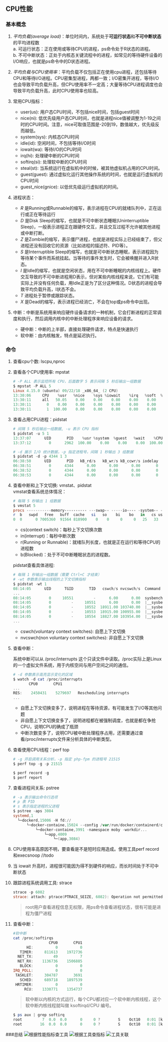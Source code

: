 ## CPU性能
### 基本概念
1. *平均负载(average load)*：单位时间内，系统处于**可运行状态**和**不可中断状态**的平均进程数  
	a. 可运行状态：正在使用或等待CPU的进程，ps命令处于R状态的进程。  
	b. 不可中断状态：正处于内核态关键流程中的进程，如常见的等待硬件设备的I/O响应，也就是ps命令中的D状态进程。 
	
2. *平均负载与CPU使用率*：平均负载不仅包括正在使用cpu进程，还包括等待CPU和等待I/O进程。CPU密集型进程，两都一致；I/O密集开进程，等待I/O也会导致平均负载升高，但CPU使用率不一定高；大量等待CPU进程调度也会导致平均负载升高，此时CPU使用率也较高。

3. 常用CPU指标：
	* user(us): 用户态CPU时间，不包括nice时间，包括guest时间
	* nice(ni): 低优先级用户态CPU时间，也就是进程nice值被调整为1-19之间时的CPU时间。注意，nice可取值范围是-20到19，数值越大，优先级反而越低。
	* system(sys): 内核态CPU时间
	* idle(id): 空闲时间，不包括等待I/O时间
	* iowait(wa): 等待I/O的CPU时间
	* irq(hi): 处理硬中断的CPU时间
	* softirq(si): 处理软中断的CPU时间
	* steal(st): 当系统运行在虚拟机中的时候，被其他虚拟机占用的CPU时间。
	* guest(guest): 通过虚拟化运行其他操作系统的时间，也就是运行虚拟机的CPU时间
	* guest_nice(gnice): 以低优先级运行虚拟机的时间。

4. 进程状态：
	* *R* 是Running或Runnable的缩写，表示进程在CPU的就绪队列中，正在运行或正在等待运行
	* *D* 是Disk Sleep的缩写，也就是不可中断状态睡眠(Uninterruptible Sleep)，一般表示进程正在跟硬件交互，并且交互过程不允许被其他进程或中断打断。
	* *Z* 是Zombie的缩写，表示僵尸进程，也就是进程实际上已经结束了，但父进程还没有回收它的资源（比如进程的描述符、PID等）。
	* *S* 是Interruptible Sleep的缩写，也就是可中断状态睡眠，表示进程因为等待某个事件而系统挂起。当等待的事件发生时，它会被唤醒并进入R状态。
	* *I* 是Idle的缩写，也就是空闲状态，用在不可中断睡眠的内核线程上。硬件交互导致的不可中断进程用D表示，但对某些内核线程来说，它们有可能实际上并没有任何负载，用Idle正是为了区分这种情况。D状态的进程会导致平均负载升高，I状态不会。
	* *T* 进程处于暂停或跟踪状态。
	* *X* 是Dead的缩写，表示进程已经消亡，不会在top或ps命令中出现。

5. 中断：中断是系统用来响应硬件设备请求的一种机制，它会打断进程的正常调度和执行，然后调用内核中的中断处理程序来响应设备的请求。
	* 硬中断：中断的上半部，直接处理硬件请求，特点是快速执行
	* 软中断：由内核触发，特点是延迟执行。

### 命令
1. 查看cpu个数: lscpu,nproc
2. 查看各个CPU使用率: mpstat

	```powershell
	# -P ALL 表示监控所有 CPU，后面数字 5 表示间隔 5 秒后输出一组数据
	$ mpstat -P ALL 5
	Linux 4.15.0 (ubuntu) 09/22/18 _x86_64_ (2 CPU)
	13:30:06     CPU    %usr   %nice    %sys %iowait    %irq   %soft  %steal  %guest  %gnice   %idle
	13:30:11     all   50.05    0.00    0.00    0.00    0.00    0.00    0.00    0.00    0.00   49.95
	13:30:11       0    0.00    0.00    0.00    0.00    0.00    0.00    0.00    0.00    0.00  100.00
	13:30:11       1  100.00    0.00    0.00    0.00    0.00    0.00    0.00    0.00    0.00    0.00

	```  

3. 查看占用CPU进程：pidstat
	
	```powershell
	# 间隔 5 秒后输出一组数据, -u 表示 CPU 指标
	$ pidstat -u 5 1
	13:37:07      UID       PID    %usr %system  %guest   %wait    %CPU   CPU  Command
	13:37:12        0      2962  100.00    0.00    0.00    0.00  100.00     1  stress

	```
	
	```powershell
	# -d 展示 I/O 统计数据，-p 指定进程号，间隔 1 秒输出 3 组数据
	$ pidstat -d -p 4344 1 3
	06:38:50      UID       PID   kB_rd/s   kB_wr/s kB_ccwr/s iodelay  Command
	06:38:51        0      4344      0.00      0.00      0.00       0  app
	06:38:52        0      4344      0.00      0.00      0.00       0  app
	06:38:53        0      4344      0.00      0.00      0.00       0  app

	```

4. 查看中断和上下文切换: vmstat、pidstat  
	vmstat查看系统总体情况：

	```powershell
	# 每隔 5 秒输出 1 组数据
	$ vmstat 5
	procs -----------memory---------- ---swap-- -----io---- -system-- ------cpu-----
 	r  b   swpd   free   buff  cache   si   so    bi    bo   in   cs us sy id wa st
 	0  0      0 7005360  91564 818900    0    0     0     0   25   33  0  0 100  0  0
 
	```

	* cs(context switch)：每秒上下文切换次数
	* in(interrupt)：每秒中断次数
	* r(Running or Runnable)：就绪队列长度，也就是正在运行和等待CPU的进程数
	* b(Blocked)：处于不可中断睡眠状态的进程数。
	
	pidstat查看具体进程:  
	
	```powershell
	# 每隔 1 秒输出一组数据（需要 Ctrl+C 才结束）
	# -wt 参数表示输出线程的上下文切换指标
	$ pidstat -wt 1
	08:14:05      UID      TGID       TID   cswch/s nvcswch/s  Command
	...
	08:14:05        0     10551         -      6.00      0.00  sysbench
	08:14:05        0         -     10551      6.00      0.00  |__sysbench
	08:14:05        0         -     10552  18911.00 103740.00  |__sysbench
	08:14:05        0         -     10553  18915.00 100955.00  |__sysbench
	08:14:05        0         -     10554  18827.00 103954.00  |__sysbench
	...

	```
	
	* cswch(voluntary context switches): 自愿上下文切换
	* nvcswch(non voluntary context switches): 非自愿上下文切换
	
5. 查看中断：

	系统中断可以从 /proc/interrupts 这个只读文件中读取。/proc实际上是Linux的一个虚拟文件系统，用于内核空间与用户空间之间的通信。

	```powershell
	# -d 参数表示高亮显示变化的区域
	$ watch -d cat /proc/interrupts
           CPU0       CPU1
	...
	RES:    2450431    5279697   Rescheduling interrupts
	...

	```
	
	* 自愿上下文切换变多了，说明进程在等待资源，有可能发生了I/O等其他问题
	* 非自愿上下文切换变多了，说明进程都在被强制调度，也就是都在争抢CPU，说明CPU的确成了瓶颈
	* 中断次数变多了，说明CPU被中断处理程序占用，还需要通过查看/proc/interrupts文件来分析具体的中断类型。

6. 查看使用CPU线程：perf top

	```powershell
	# -g 开启调用关系分析，-p 指定 php-fpm 的进程号 21515
	$ perf top -g -p 21515

	```
	
	```powershell
	$ perf record -g
	$ perf report

	```

7. 查看进程间关系: pstree

	```powershell
	# -a 表示输出命令行选项
	# p 表 PID
	# s 表示指定进程的父进程
	$ pstree -aps 3084
	systemd,1
	  └─dockerd,15006 -H fd://
	      └─docker-containe,15024 --config /var/run/docker/containerd/containerd.toml
	          └─docker-containe,3991 -namespace moby -workdir...
	              └─app,4009
	                  └─(app,3084)

	```
	
8. CPU使用率高原因不明，要查看是不是短时应用造成。使用工具perf record和execsnoop //todo
9. 当 iowait 升高时，进程很可能因为得不到硬件的响应，而长时间处于不可中断状态
10. 跟踪进程系统调用工具: strace
	
	```powershell
	strace -p 6082
	strace: attach: ptrace(PTRACE_SEIZE, 6082): Operation not permitted

	```
	> root用户查看进程信息无权限，用ps命令查看进程状态，很有可能是进程为僵尸进程
11. 查看中断：  
	
	```powershell
	#软中断
	cat /proc/softirqs
                    CPU0       CPU1
          HI:          0          0
       TIMER:     811613    1972736
      NET_TX:         49          7
      NET_RX:    1136736    1506885
       BLOCK:          0          0
    IRQ_POLL:          0          0
     TASKLET:     304787       3691
       SCHED:     689718    1897539
     HRTIMER:          0          0
         RCU:    1330771    1354737

	```
	
	>软中断以内核的方式运行，每个CPU都对应一个软中断内核线程，这个软中断内核线程就叫做 ksoftirqd/CPU 编号。
	
	```powershell
	$ ps aux | grep softirq
	root         7  0.0  0.0      0     0 ?        S    Oct10   0:01 [ksoftirqd/0]
	root        16  0.0  0.0      0     0 ?        S    Oct10   0:01 [ksoftirqd/1]

	```
	
###总结
![根据性能指标查工具](pictures/cpu/tools.png)
![根据工具查指标](pictures/cpu/tools2.png)
![工具关联](pictures/cpu/tools3.png)